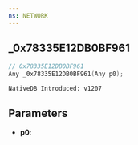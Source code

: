 ```yaml
---
ns: NETWORK
---
```

## _0x78335E12DB0BF961

```c
// 0x78335E12DB0BF961
Any _0x78335E12DB0BF961(Any p0);
```

```
NativeDB Introduced: v1207
```

## Parameters
* **p0**:
